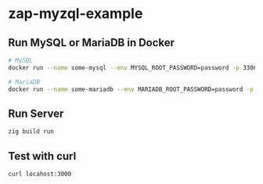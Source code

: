 # zap-myzql-example

## Run MySQL or MariaDB in Docker

```bash
# MySQL
docker run --name some-mysql --env MYSQL_ROOT_PASSWORD=password -p 3306:3306 -d mysql

# MariaDB
docker run --name some-mariadb --env MARIADB_ROOT_PASSWORD=password -p 3306:3306 -d mariadb
```

## Run Server
```bash
zig build run
```

## Test with curl
```bash
curl locahost:3000
```
